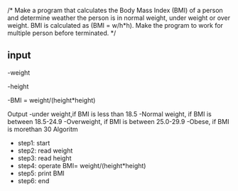 /* Make a program that calculates the Body Mass Index (BMI) of a person and determine weather the person is
in normal weight, under weight or over weight. BMI is calculated as (BMI = w/h*h). Make the program to
work for multiple person before terminated. */

## input
-weight

  -height
      
  -BMI = weight/(height*height)
  
Output -under weight,if BMI is less than 18.5
       -Normal weight, if BMI is between 18.5-24.9
       -Overweight, if BMI is between 25.0-29.9
       -Obese, if BMI is morethan 30
 Algoritm
 * step1: start
 * step2: read weight
* step3: read height
* step4: operate BMI= weight/(height*height)
* step5: print BMI
* step6: end
